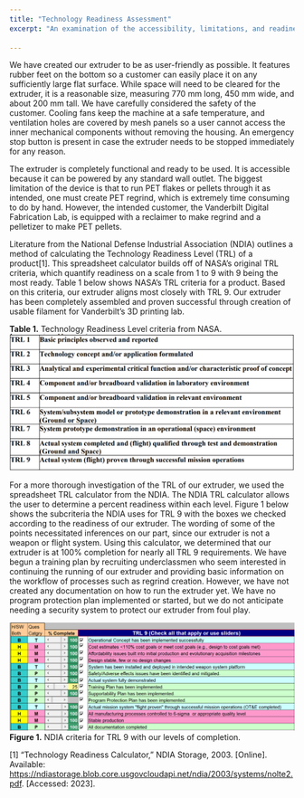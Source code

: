 ```yaml
---
title: "Technology Readiness Assessment"
excerpt: "An examination of the accessibility, limitations, and readiness of our extruder"

---
```


We have created our extruder to be as user-friendly as possible. It features rubber feet on the bottom so a customer can easily place it on any sufficiently large flat surface. While space will need to be cleared for the extruder, it is a reasonable size, measuring 770 mm long, 450 mm wide, and about 200 mm tall. We have carefully considered the safety of the customer. Cooling fans keep the machine at a safe temperature, and ventilation holes are covered by mesh panels so a user cannot access the inner mechanical components without removing the housing. An emergency stop button is present in case the extruder needs to be stopped immediately for any reason. 

The extruder is completely functional and ready to be used. It is accessible because it can be powered by any standard wall outlet. The biggest limitation of the device is that to run PET flakes or pellets through it as intended, one must create PET regrind, which is extremely time consuming to do by hand. However, the intended customer, the Vanderbilt Digital Fabrication Lab, is equipped with a reclaimer to make regrind and a pelletizer to make PET pellets. 

Literature from the National Defense Industrial Association (NDIA) outlines a method of calculating the Technology Readiness Level (TRL) of a product[1]. This spreadsheet calculator builds off of NASA’s original TRL criteria, which quantify readiness on a scale from 1 to 9 with 9 being the most ready. Table 1 below shows NASA’s TRL criteria for a product. Based on this criteria, our extruder aligns most closely with TRL 9. Our extruder has been completely assembled and proven successful through creation of usable filament for Vanderbilt’s 3D printing lab. 

**Table 1.** Technology Readiness Level criteria from NASA.
![Table of NASA TRL criteria](/assets/img/NASA_TRL.png)

For a more thorough investigation of the TRL of our extruder, we used the spreadsheet TRL calculator from the NDIA. The NDIA TRL calculator allows the user to determine a percent readiness within each level. Figure 1 below shows the subcriteria the NDIA uses for TRL 9 with the boxes we checked according to the readiness of our extruder. The wording of some of the points necessitated inferences on our part, since our extruder is not a weapon or flight system. Using this calculator, we determined that our extruder is at 100% completion for nearly all TRL 9 requirements. We have begun a training plan by recruiting underclassmen who seem interested in continuing the running of our extruder and providing basic information on the workflow of processes such as regrind creation. However, we have not created any documentation on how to run the extruder yet. We have no program protection plan implemented or started, but we do not anticipate needing a security system to protect our extruder from foul play.

![Spreadsheet screenshot of NDIA TRL 9 criteria](/assets/img/TRL_9.png)
**Figure 1.** NDIA criteria for TRL 9 with our levels of completion.

[1] “Technology Readiness Calculator,” NDIA Storage, 2003. [Online]. Available: https://ndiastorage.blob.core.usgovcloudapi.net/ndia/2003/systems/nolte2.pdf. [Accessed: 2023]. 

